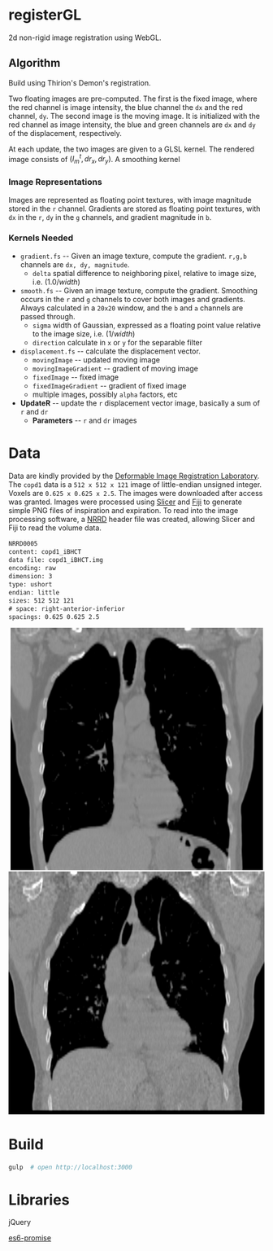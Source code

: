 # registerGL

2d non-rigid image registration using WebGL.

## Algorithm

Build using Thirion's Demon's registration.

Two floating images are pre-computed.  The first is the fixed image, where the red channel is image intensity, the blue channel the `dx` and the red channel, `dy`.  The second image is the moving image.  It is initialized with the red channel as image intensity, the blue and green channels are `dx` and `dy` of the displacement, respectively.

At each update, the two images are given to a GLSL kernel.  The rendered image consists of $( I_m^t, dr_x, dr_y )$.  A smoothing kernel 

### Image Representations

Images are represented as floating point textures, with image magnitude stored in the `r` channel.  Gradients are stored as floating point textures, with `dx` in the `r`, `dy` in the `g` channels, and gradient magnitude in `b`.

### Kernels Needed

- `gradient.fs` -- Given an image texture, compute the gradient.  `r,g,b` channels are `dx, dy, magnitude`.
  - `delta` spatial difference to neighboring pixel, relative to image size, i.e. $(1.0 / width)$
- `smooth.fs` -- Given an image texture, compute the gradient.  Smoothing occurs in the `r` and `g` channels to cover both images and gradients. Always calculated in a `20x20` window, and the `b` and `a` channels are passed through.
  - `sigma` width of Gaussian, expressed as a floating point value relative to the image size, i.e. $( 1 / width )$
  - `direction` calculate in `x` or `y` for the separable filter
- `displacement.fs` -- calculate the displacement vector.
  - `movingImage` -- updated moving image
  - `movingImageGradient` -- gradient of moving image
  - `fixedImage` -- fixed image
  - `fixedImageGradient` -- gradient of fixed image
  -  multiple images, possibly `alpha` factors, etc
- **UpdateR** -- update the `r` displacement vector image, basically a sum of `r` and `dr`
  - **Parameters** -- `r` and `dr` images  

# Data

Data are kindly provided by the [Deformable Image Registration Laboratory](http://www.dir-lab.com).  The `copd1` data is a `512 x 512 x 121` image of little-endian unsigned integer.  Voxels are `0.625 x 0.625 x 2.5`.  The images were downloaded after access was granted.  Images were processed using [Slicer](https://www.slicer.org/) and [Fiji](http://fiji.sc/) to generate simple PNG files of inspiration and expiration.  To read into the image processing software, a [NRRD](http://teem.sourceforge.net/nrrd/format.html) header file was created, allowing Slicer and Fiji to read the volume data.

```
NRRD0005
content: copd1_iBHCT
data file: copd1_iBHCT.img
encoding: raw
dimension: 3
type: ushort
endian: little
sizes: 512 512 121
# space: right-anterior-inferior
spacings: 0.625 0.625 2.5
```

![Inspiration](assets/images/copd1_iBHCT_slice.png)
![Expiration](assets/images/copd1_eBHCT_slice.png)

# Build

```bash
gulp  # open http://localhost:3000
```

# Libraries

jQuery

[es6-promise](https://github.com/stefanpenner/es6-promise)
